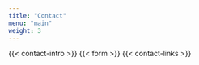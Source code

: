 ```yaml
---
title: "Contact"
menu: "main"
weight: 3
---
```

{{< contact-intro >}}
{{< form >}}
{{< contact-links >}}

